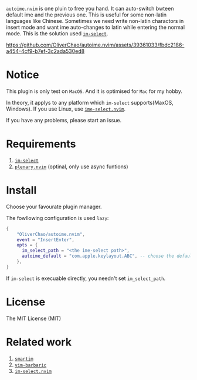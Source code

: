 `autoime.nvim` is one pluin to free you hand.
It can auto-switch bwteen default ime and the previous one.
This is useful for some non-latin languages like Chinese.
Sometimes we need write non-latin charactors in insert mode and want ime auto-changes to latin while entering the normal mode.
This is the solution used [`im-select`](https://github.com/daipeihust/im-select).


https://github.com/OliverChao/autoime.nvim/assets/39361033/fbdc2186-a454-4cf9-b7ef-3c2ada530ed8


# Notice
This plugin is only test on `MacOS`.
And it is optimised for `Mac` for my hobby.

In theory, it applys to any platform which `im-select` supports(MaxOS, Windows).
If you use Linux, use [`ime-select.nvim`](https://github.com/keaising/im-select.nvim).

If you have any problems, please start an issue.

# Requirements
1. [`im-select`](https://github.com/daipeihust/im-select)
2. [`plenary.nvim`](https://github.com/nvim-lua/plenary.nvim) (optinal, only use async funtions)

# Install
Choose your favourate plugin manager.

The fowllowing configuration is used `lazy`:
```lua
{
    "OliverChao/autoime.nvim",
    event = "InsertEnter",
    opts = {
      im_select_path = "<the ime-select path>",
      autoime_default = "com.apple.keylayout.ABC", -- choose the default ime
    },
}
```

If `im-select` is execuable directly, you needn't set `im_select_path`.

# License
The MIT License (MIT)

# Related work
1. [`smartim`](https://github.com/ybian/smartim)
2. [`vim-barbaric`](https://github.com/rlue/vim-barbaric)
3. [`im-select.nvim`](https://github.com/keaising/im-select.nvim)
